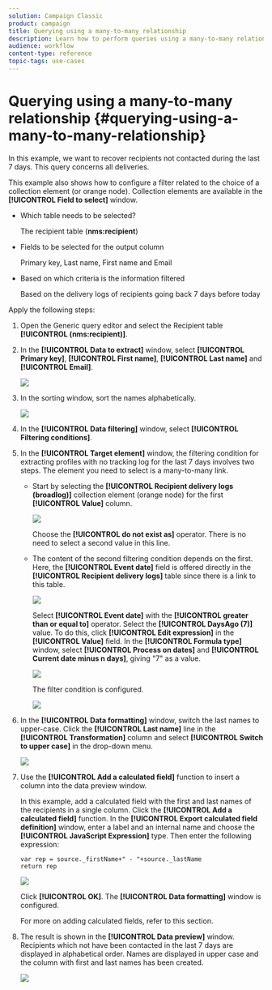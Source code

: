 ```yaml
---
solution: Campaign Classic
product: campaign
title: Querying using a many-to-many relationship
description: Learn how to perform queries using a many-to-many relationship
audience: workflow
content-type: reference
topic-tags: use-cases
---
```


# Querying using a many-to-many relationship {#querying-using-a-many-to-many-relationship}

In this example, we want to recover recipients not contacted during the last 7 days. This query concerns all deliveries.

This example also shows how to configure a filter related to the choice of a collection element (or orange node). Collection elements are available in the **[!UICONTROL Field to select]** window.

* Which table needs to be selected?

  The recipient table (**nms:recipient**)

* Fields to be selected for the output column

  Primary key, Last name, First name and Email

* Based on which criteria is the information filtered

  Based on the delivery logs of recipients going back 7 days before today

Apply the following steps:

1. Open the Generic query editor and select the Recipient table **[!UICONTROL (nms:recipient)]**.
1. In the **[!UICONTROL Data to extract]** window, select **[!UICONTROL Primary key]**, **[!UICONTROL First name]**, **[!UICONTROL Last name]** and **[!UICONTROL Email]**.

   ![](assets/query_editor_nveau_33.png)

1. In the sorting window, sort the names alphabetically.

   ![](assets/query_editor_nveau_34.png)

1. In the **[!UICONTROL Data filtering]** window, select **[!UICONTROL Filtering conditions]**.
1. In the **[!UICONTROL Target element]** window, the filtering condition for extracting profiles with no tracking log for the last 7 days involves two steps. The element you need to select is a many-to-many link.

    * Start by selecting the **[!UICONTROL Recipient delivery logs (broadlog)]** collection element (orange node) for the first **[!UICONTROL Value]** column.
    
      ![](assets/query_editor_nveau_67.png)

      Choose the **[!UICONTROL do not exist as]** operator. There is no need to select a second value in this line.
    
    * The content of the second filtering condition depends on the first. Here, the **[!UICONTROL Event date]** field is offered directly in the **[!UICONTROL Recipient delivery logs]** table since there is a link to this table.
    
      ![](assets/query_editor_nveau_36.png)

      Select **[!UICONTROL Event date]** with the **[!UICONTROL greater than or equal to]** operator. Select the **[!UICONTROL DaysAgo (7)]** value. To do this, click **[!UICONTROL Edit expression]** in the **[!UICONTROL Value]** field. In the **[!UICONTROL Formula type]** window, select **[!UICONTROL Process on dates]** and **[!UICONTROL Current date minus n days]**, giving "7" as a value.
    
      ![](assets/query_editor_nveau_37.png)

      The filter condition is configured.
    
      ![](assets/query_editor_nveau_38.png)

1. In the **[!UICONTROL Data formatting]** window, switch the last names to upper-case. Click the **[!UICONTROL Last name]** line in the **[!UICONTROL Transformation]** column and select **[!UICONTROL Switch to upper case]** in the drop-down menu.

   ![](assets/query_editor_nveau_39.png)

1. Use the **[!UICONTROL Add a calculated field]** function to insert a column into the data preview window.

   In this example, add a calculated field with the first and last names of the recipients in a single column. Click the **[!UICONTROL Add a calculated field]** function. In the **[!UICONTROL Export calculated field definition]** window, enter a label and an internal name and choose the **[!UICONTROL JavaScript Expression]** type. Then enter the following expression:

   ```
   var rep = source._firstName+" - "+source._lastName
   return rep
   ```

   ![](assets/query_editor_nveau_40.png)

   Click **[!UICONTROL OK]**. The **[!UICONTROL Data formatting]** window is configured.

   For more on adding calculated fields, refer to this section.

1. The result is shown in the **[!UICONTROL Data preview]** window. Recipients which not have been contacted in the last 7 days are displayed in alphabetical order. Names are displayed in upper case and the column with first and last names has been created.

   ![](assets/query_editor_nveau_41.png)

